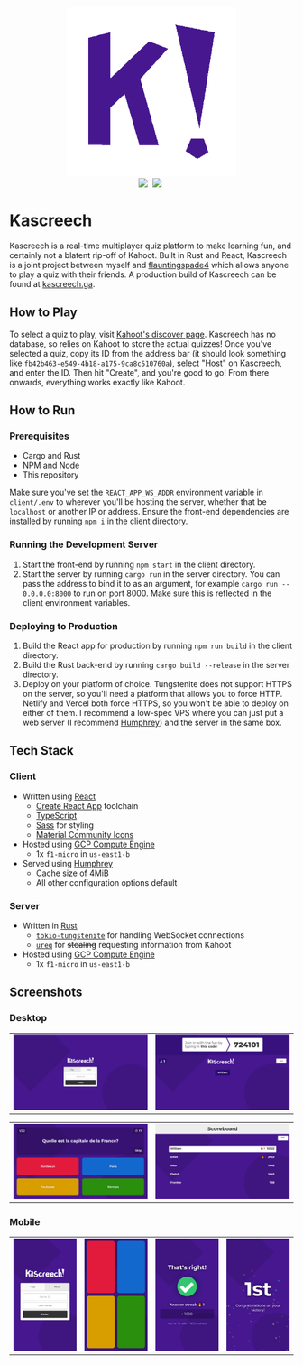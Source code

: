 <p align="center">
    <img src="assets/logo.png" width=300><br>
    <img src="https://img.shields.io/badge/client-react-1f87a3?style=for-the-badge&logo=react" style="margin-right:5px">
    <img src="https://img.shields.io/badge/server-rust-b07858?style=for-the-badge&logo=rust" style="margin-right:5px">
</p>

# Kascreech
Kascreech is a real-time multiplayer quiz platform to make learning fun, and certainly not a blatent rip-off of Kahoot. Built in Rust and React, Kascreech is a joint project between myself and [flauntingspade4](https://github.com/flauntingspade4) which allows anyone to play a quiz with their friends. A production build of Kascreech can be found at [kascreech.ga](http://kascreech.ga).

## How to Play
To select a quiz to play, visit [Kahoot's discover page](https://create.kahoot.it/discover). Kascreech has no database, so relies on Kahoot to store the actual quizzes! Once you've selected a quiz, copy its ID from the address bar (it should look something like `fb42b463-e549-4b18-a175-9ca8c510760a`), select "Host" on Kascreech, and enter the ID. Then hit "Create", and you're good to go! From there onwards, everything works exactly like Kahoot.

## How to Run

### Prerequisites
- Cargo and Rust
- NPM and Node
- This repository

Make sure you've set the `REACT_APP_WS_ADDR` environment variable in `client/.env` to wherever you'll be hosting the server, whether that be `localhost` or another IP or address. Ensure the front-end dependencies are installed by running `npm i` in the client directory.

### Running the Development Server
1. Start the front-end by running `npm start` in the client directory.
2. Start the server by running `cargo run` in the server directory. You can pass the address to bind it to as an argument, for example `cargo run -- 0.0.0.0:8000` to run on port 8000. Make sure this is reflected in the client environment variables.

### Deploying to Production
1. Build the React app for production by running `npm run build` in the client directory.
2. Build the Rust back-end by running `cargo build --release` in the server directory.
3. Deploy on your platform of choice. Tungstenite does not support HTTPS on the server, so you'll need a platform that allows you to force HTTP. Netlify and Vercel both force HTTPS, so you won't be able to deploy on either of them. I recommend a low-spec VPS where you can just put a web server (I recommend [Humphrey](https://github.com/w-henderson/Humphrey)) and the server in the same box.

## Tech Stack

### Client
- Written using [React](https://reactjs.org/)
  - [Create React App](https://create-react-app.dev/) toolchain
  - [TypeScript](https://www.typescriptlang.org/)
  - [Sass](https://sass-lang.com/) for styling
  - [Material Community Icons](https://materialdesignicons.com/)
- Hosted using [GCP Compute Engine](https://cloud.google.com/compute)
  - 1x `f1-micro` in `us-east1-b`
- Served using [Humphrey](https://github.com/w-henderson/Humphrey)
  - Cache size of 4MiB
  - All other configuration options default

### Server
- Written in [Rust](https://www.rust-lang.org/)
  - [`tokio-tungstenite`](https://github.com/snapview/tokio-tungstenite) for handling WebSocket connections
  - [`ureq`](https://github.com/algesten/ureq) for ~~stealing~~ requesting information from Kahoot
- Hosted using [GCP Compute Engine](https://cloud.google.com/compute)
  - 1x `f1-micro` in `us-east1-b`

## Screenshots

### Desktop
| | |
| --- | --- |
| ![Homepage screenshot](assets/screenshots_desktop/home.png) | ![Lobby screenshot](assets/screenshots_desktop/lobby.png) |

| | |
| --- | --- |
| ![Question screenshot](assets/screenshots_desktop/question.png) | ![Leaderboard screenshot](assets/screenshots_desktop/leaderboard.png) |

### Mobile
| | | | |
| --- | --- | --- | --- |
| ![Homepage screenshot](assets/screenshots_mobile/home.png) | ![Question screenshot](assets/screenshots_mobile/guess.png) | ![Result screenshot](assets/screenshots_mobile/correct.png) | ![Placement screenshot](assets/screenshots_mobile/end.png) |